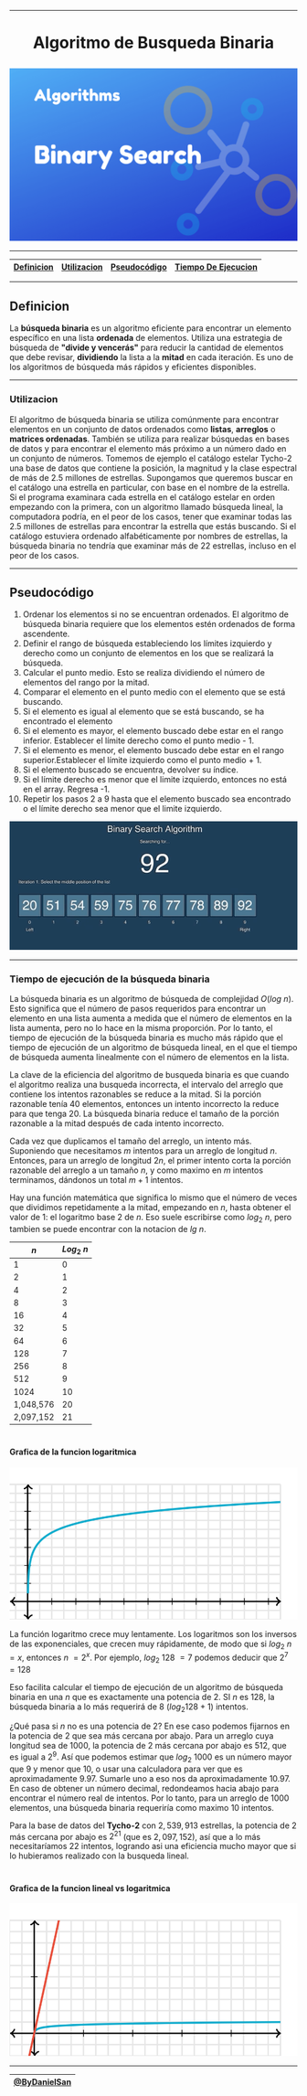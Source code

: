 
---
<h1><p align="center">Algoritmo de Busqueda Binaria</p></h1>

![ALgoritmo de BUsqueda Binaria](binary_search.png)

---

| [Definicion](#definicion) | [Utilizacion](#utilizacion) | [Pseudocódigo](#pseudocódigo) | [Tiempo De Ejecucion](#tiempo-de-ejecución-de-la-búsqueda-binaria) |
|-|-|-|-|

---

## Definicion

La **búsqueda binaria** es un algoritmo eficiente para encontrar un elemento específico en una lista **ordenada** de elementos. Utiliza una estrategia de búsqueda de **"divide y vencerás"** para reducir la cantidad de elementos que debe revisar, **dividiendo** la lista a la **mitad** en cada iteración. Es uno de los algoritmos de búsqueda más rápidos y eficientes disponibles. 

---
### Utilizacion

El algoritmo de búsqueda binaria se utiliza comúnmente para encontrar elementos en un conjunto de datos ordenados como **listas**, **arreglos** o **matrices ordenadas**. También se utiliza para realizar búsquedas en bases de datos y para encontrar el elemento más próximo a un número dado en un conjunto de números.
Tomemos de ejemplo el catálogo estelar Tycho-2 una base de datos que contiene la posición, la magnitud y la clase espectral de más de 2.5 millones de estrellas. Supongamos que queremos buscar en el catálogo una estrella en particular, con base en el nombre de la estrella. Si el programa examinara cada estrella en el catálogo estelar en orden empezando con la primera, con un algoritmo llamado búsqueda lineal, la computadora podría, en el peor de los casos, tener que examinar todas las 2.5 millones de estrellas para encontrar la estrella que estás buscando. Si el catálogo estuviera ordenado alfabéticamente por nombres de estrellas, la búsqueda binaria no tendría que examinar más de 22 estrellas, incluso en el peor de los casos.

---

## Pseudocódigo

1. Ordenar los elementos si no se encuentran ordenados. El algoritmo de búsqueda binaria requiere que los elementos estén ordenados de forma ascendente.
2. Definir el rango de búsqueda estableciendo los límites izquierdo y derecho como un conjunto de elementos en los que se realizará la búsqueda.
3. Calcular el punto medio. Esto se realiza dividiendo el número de elementos del rango por la mitad. 
4. Comparar el elemento en el punto medio con el elemento que se está buscando.
5. Si el elemento es igual al elemento que se está buscando, se ha encontrado el elemento
6. Si el elemento es mayor, el elemento buscado debe estar en el rango inferior. Establecer el límite derecho como el punto medio - 1.
7. Si el elemento es menor, el elemento buscado debe estar en el rango superior.Establecer el límite izquierdo como el punto medio + 1.
8. Si el elemento buscado se encuentra, devolver su índice.
9.  Si el límite derecho es menor que el limite izquierdo, entonces no está en el array. Regresa -1.
10. Repetir los pasos 2 a 9 hasta que el elemento buscado sea encontrado o el límite derecho sea menor que el limite izquierdo.


![example](binary-search.gif)

---

### Tiempo de ejecución de la búsqueda binaria
La búsqueda binaria es un algoritmo de búsqueda de complejidad $O(log$ $n)$. Esto significa que el número de pasos requeridos para encontrar un elemento en una lista aumenta a medida que el número de elementos en la lista aumenta, pero no lo hace en la misma proporción. Por lo tanto, el tiempo de ejecución de la búsqueda binaria es mucho más rápido que el tiempo de ejecución de un algoritmo de búsqueda lineal, en el que el tiempo de búsqueda aumenta linealmente con el número de elementos en la lista.

La clave de la eficiencia del algoritmo de busqueda binaria es que cuando el algoritmo realiza una busqueda incorrecta, el intervalo del arreglo que contiene los intentos razonables se reduce a la mitad. Si la porción razonable tenía $40$ elementos, entonces un intento incorrecto la reduce para que tenga $20$. La búsqueda binaria reduce el tamaño de la porción razonable a la mitad después de cada intento incorrecto.

Cada vez que duplicamos el tamaño del arreglo, un intento más. Suponiendo que necesitamos $m$ intentos para un arreglo de longitud $n$. Entonces, para un arreglo de longitud $2n$, el primer intento corta la porción razonable del arreglo a un tamaño $n$, y como maximo en $m$ intentos terminamos, dándonos un total $m+1$ intentos.

Hay una función matemática que significa lo mismo que el número de veces que dividimos repetidamente a la mitad, empezando en $n$, hasta obtener el valor de $1$: el logaritmo base $2$ de $n$. Eso suele escribirse como $log_2$ $n$, pero tambien se puede encontrar con la notacion de $lg$ $n$.


|   $n$         |    $Log_2$ $n$    |
|---------------|-------------------|
|   1           |        0          |
|   2           |        1          |
|   4           |        2          |
|   8           |        3          |
|   16          |        4          |
|   32          |        5          |
|   64          |        6          |
|   128         |        7          |
|   256         |        8          |
|   512         |        9          |
|   1024        |        10         |
|   1,048,576   |        20         |
|   2,097,152   |        21         |

#
#### Grafica de la funcion logaritmica

![logaritmo](logaritmo.svg)

La función logaritmo crece muy lentamente. Los logaritmos son los inversos de las exponenciales, que crecen muy rápidamente, de modo que si $log_2$ $n$ $=x$, entonces $n$ $=2^x$. Por ejemplo, $log_2$ $128$ $=7$ podemos deducir que $2^7$ $=128$ 

Eso facilita calcular el tiempo de ejecución de un algoritmo de búsqueda binaria en una $n$ que es exactamente una potencia de 2. SI $n$ es $128$, la búsqueda binaria a lo más requerirá de 8 $( log_2 128 + 1 )$ intentos.

¿Qué pasa si $n$ no es una potencia de $2$? En ese caso podemos fijarnos en la potencia de $2$ que sea más cercana por abajo. 
Para un arreglo cuya longitud sea de $1000$, la potencia de $2$ más cercana por abajo es $512$, que es igual a $2^9$. Así que podemos estimar que $log_2$ $1000$ es un número mayor que 9 y menor que $10$, o usar una calculadora para ver que es aproximadamente $9.97$. Sumarle uno a eso nos da aproximadamente $10.97$. En caso de obtener un número decimal, redondeamos hacia abajo para encontrar el número real de intentos. Por lo tanto, para un arreglo de $1000$ elementos, una búsqueda binaria requeriría como maximo $10$ intentos.

Para la base de datos del **Tycho-2** con $2,539,913$ estrellas, la potencia de $2$ más cercana por abajo es $2^21$ (que es $2,097,152$), así que a lo más necesitaríamos 22 intentos, logrando asi una eficiencia mucho mayor que si lo hubieramos realizado con la busqueda lineal.
#
#### Grafica de la funcion lineal vs logaritmica

![lineal vs logaritmo](lineal_vs_logaritmico.svg)

---

| [@ByDanielSan](https://github.com/kaiserkey) |
| - |





